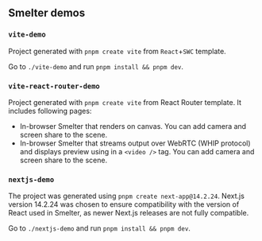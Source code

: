 ## Smelter demos

### `vite-demo`

Project generated with `pnpm create vite` from `React`+`SWC` template.

Go to `./vite-demo` and run `pnpm install && pnpm dev`.

### `vite-react-router-demo`

Project generated with `pnpm create vite` from React Router template. It includes
following pages:
- In-browser Smelter that renders on canvas. You can add camera and screen share to the scene.
- In-browser Smelter that streams output over WebRTC (WHIP protocol) and displays preview using
in a `<video />` tag. You can add camera and screen share to the scene.

### `nextjs-demo`

The project was generated using `pnpm create next-app@14.2.24`. Next.js version 14.2.24 was chosen to ensure compatibility with the version of React used in Smelter, as newer Next.js releases are not fully compatible.

Go to `./nextjs-demo` and run `pnpm install && pnpm dev`.
